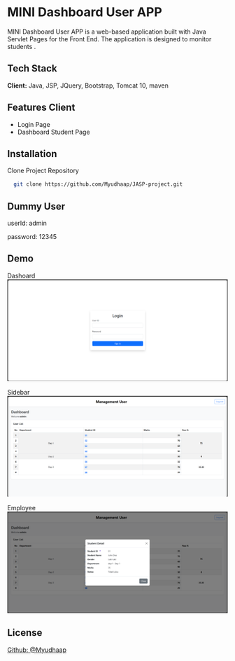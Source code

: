 
# MINI Dashboard User APP

MINI Dashboard User APP is a web-based application built with Java Servlet Pages for the Front End. The application is designed to monitor students .


## Tech Stack

**Client:** Java, JSP, JQuery, Bootstrap, Tomcat 10, maven


## Features Client

- Login Page
- Dashboard Student Page

## Installation

Clone Project Repository

```bash
  git clone https://github.com/Myudhaap/JASP-project.git
```

## Dummy User
userId: admin

password: 12345

## Demo

Dashoard
![Login](login_page.png)

Sidebar
![Dashboard](dashboard_student_page.png)

Employee
![Student Detail](student_detail_page.png)

## License

[Github: @Myudhaap](https://github.com/Myudhaap)

